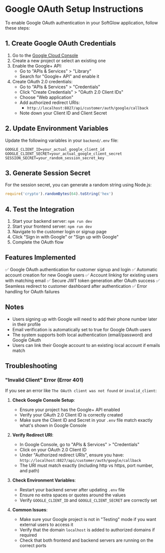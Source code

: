# Google OAuth Setup Instructions

To enable Google OAuth authentication in your SoftGlow application, follow these steps:

## 1. Create Google OAuth Credentials

1. Go to the [Google Cloud Console](https://console.cloud.google.com/)
2. Create a new project or select an existing one
3. Enable the Google+ API:
   - Go to "APIs & Services" > "Library"
   - Search for "Google+ API" and enable it
4. Create OAuth 2.0 credentials:
   - Go to "APIs & Services" > "Credentials"
   - Click "Create Credentials" > "OAuth 2.0 Client IDs"
   - Choose "Web application"
   - Add authorized redirect URIs:
     - `http://localhost:8827/api/customer/auth/google/callback`
   - Note down your Client ID and Client Secret

## 2. Update Environment Variables

Update the following variables in your `backend/.env` file:

```env
GOOGLE_CLIENT_ID=your_actual_google_client_id
GOOGLE_CLIENT_SECRET=your_actual_google_client_secret
SESSION_SECRET=your_random_session_secret_key
```

## 3. Generate Session Secret

For the session secret, you can generate a random string using Node.js:

```javascript
require('crypto').randomBytes(64).toString('hex')
```

## 4. Test the Integration

1. Start your backend server: `npm run dev`
2. Start your frontend server: `npm run dev`
3. Navigate to the customer login or signup page
4. Click "Sign in with Google" or "Sign up with Google"
5. Complete the OAuth flow

## Features Implemented

✅ Google OAuth authentication for customer signup and login
✅ Automatic account creation for new Google users
✅ Account linking for existing users with matching email
✅ Secure JWT token generation after OAuth success
✅ Seamless redirect to customer dashboard after authentication
✅ Error handling for OAuth failures

## Notes

- Users signing up with Google will need to add their phone number later in their profile
- Email verification is automatically set to true for Google OAuth users
- The system supports both local authentication (email/password) and Google OAuth
- Users can link their Google account to an existing local account if emails match

## Troubleshooting

### "Invalid Client" Error (Error 401)
If you see an error like `The OAuth client was not found` or `invalid_client`:

1. **Check Google Console Setup**:
   - Ensure your project has the Google+ API enabled
   - Verify your OAuth 2.0 Client ID is correctly created
   - Make sure the Client ID and Secret in your `.env` file match exactly what's shown in Google Console

2. **Verify Redirect URI**:
   - In Google Console, go to "APIs & Services" > "Credentials"
   - Click on your OAuth 2.0 Client ID
   - Under "Authorized redirect URIs", ensure you have: `http://localhost:8827/api/customer/auth/google/callback`
   - The URI must match exactly (including http vs https, port number, and path)

3. **Check Environment Variables**:
   - Restart your backend server after updating `.env` file
   - Ensure no extra spaces or quotes around the values
   - Verify `GOOGLE_CLIENT_ID` and `GOOGLE_CLIENT_SECRET` are correctly set

4. **Common Issues**:
   - Make sure your Google project is not in "Testing" mode if you want external users to access it
   - Verify that the domain `localhost` is added to authorized domains if required
   - Check that both frontend and backend servers are running on the correct ports